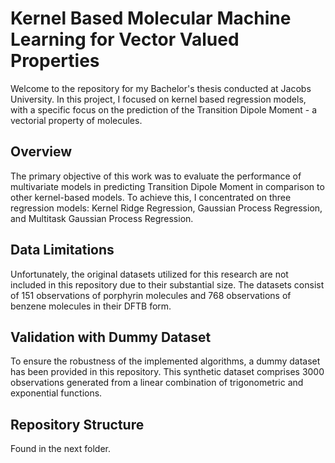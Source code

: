 # Kernel Based Molecular Machine Learning for Vector Valued Properties

Welcome to the repository for my Bachelor's thesis conducted at Jacobs University. In this project, I focused on kernel based regression models, with a specific focus on the prediction of the Transition Dipole Moment - a vectorial property of molecules.

## Overview

The primary objective of this work was to evaluate the performance of multivariate models in predicting Transition Dipole Moment in comparison to other kernel-based models. To achieve this, I concentrated on three regression models: Kernel Ridge Regression, Gaussian Process Regression, and Multitask Gaussian Process Regression.

## Data Limitations

Unfortunately, the original datasets utilized for this research are not included in this repository due to their substantial size. The datasets consist of 151 observations of porphyrin molecules and 768 observations of benzene molecules in their DFTB form.

## Validation with Dummy Dataset

To ensure the robustness of the implemented algorithms, a dummy dataset has been provided in this repository. This synthetic dataset comprises 3000 observations generated from a linear combination of trigonometric and exponential functions.

## Repository Structure

Found in the next folder.
